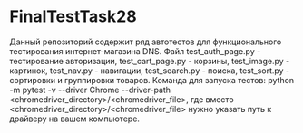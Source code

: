 # FinalTestTask28

Данный репозиторий содержит ряд автотестов для функционального тестирования интернет-магазина DNS. Файл test_auth_page.py - тестирование авторизации, test_cart_page.py - корзины, test_image.py - картинок, test_nav.py - навигации, test_search.py - поиска, test_sort.py - сортировки и группировки товаров. Команда для запуска тестов: python -m pytest -v --driver Chrome --driver-path <chromedriver_directory>/<chromedriver_file>, где вместо <chromedriver_directory>/<chromedriver_file> нужно указать путь к драйверу на вашем компьютере. 
